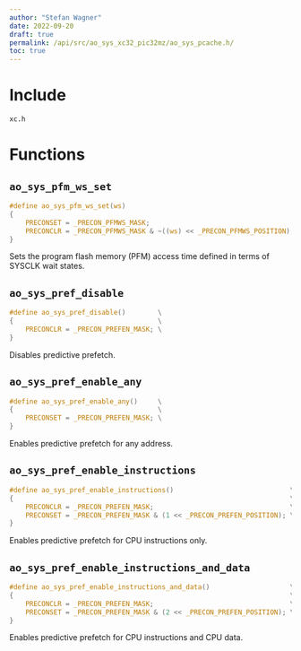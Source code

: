 ```yaml
---
author: "Stefan Wagner"
date: 2022-09-20
draft: true
permalink: /api/src/ao_sys_xc32_pic32mz/ao_sys_pcache.h/
toc: true
---
```


# Include

`xc.h`

# Functions

## `ao_sys_pfm_ws_set`

```c
#define ao_sys_pfm_ws_set(ws)                                           \
{                                                                       \
    PRECONSET = _PRECON_PFMWS_MASK;                                     \
    PRECONCLR = _PRECON_PFMWS_MASK & ~((ws) << _PRECON_PFMWS_POSITION); \
}
```

Sets the program flash memory (PFM) access time defined in terms of SYSCLK wait states.

## `ao_sys_pref_disable`

```c
#define ao_sys_pref_disable()        \
{                                    \
    PRECONCLR = _PRECON_PREFEN_MASK; \
}
```

Disables predictive prefetch.

## `ao_sys_pref_enable_any`

```c
#define ao_sys_pref_enable_any()     \
{                                    \
    PRECONSET = _PRECON_PREFEN_MASK; \
}
```

Enables predictive prefetch for any address.

## `ao_sys_pref_enable_instructions`

```c
#define ao_sys_pref_enable_instructions()                             \
{                                                                     \
    PRECONCLR = _PRECON_PREFEN_MASK;                                  \
    PRECONSET = _PRECON_PREFEN_MASK & (1 << _PRECON_PREFEN_POSITION); \
}
```

Enables predictive prefetch for CPU instructions only.

## `ao_sys_pref_enable_instructions_and_data`

```c
#define ao_sys_pref_enable_instructions_and_data()                    \
{                                                                     \
    PRECONCLR = _PRECON_PREFEN_MASK;                                  \
    PRECONSET = _PRECON_PREFEN_MASK & (2 << _PRECON_PREFEN_POSITION); \
}
```

Enables predictive prefetch for CPU instructions and CPU data.
